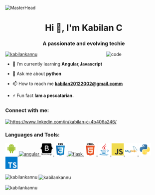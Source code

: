 ![MasterHead](https://thumbs.gfycat.com/BetterHandmadeGull-size_restricted.gif)
<h1 align="center">Hi 👋, I'm Kabilan C</h1>
<h3 align="center">A passionate and evolving techie</h3>

<img align="right" alt="code" width="180" src="https://media.tenor.com/kyeNs4DnuW0AAAAC/dev_animado.gif">

<p align="left"> <a href="https://github.com/ryo-ma/github-profile-trophy"><img src="https://github-profile-trophy.vercel.app/?username=kabilankannu" alt="kabilankannu" /></a> </p>

- 🌱 I’m currently learning **Angular,Javascript**

- 💬 Ask me about **python**

- 📫 How to reach me **kabilan20122002@gmail.comm**

- ⚡ Fun fact **Iam a pescatarian.**

<h3 align="left">Connect with me:</h3>
<p align="left">
<a href="https://linkedin.com/in/https://www.linkedin.com/in/kabilan-c-4b406a246/" target="blank"><img align="center" src="https://raw.githubusercontent.com/rahuldkjain/github-profile-readme-generator/master/src/images/icons/Social/linked-in-alt.svg" alt="https://www.linkedin.com/in/kabilan-c-4b406a246/" height="30" width="40" /></a>
</p>

<h3 align="left">Languages and Tools:</h3>
<p align="left"> <a href="https://developer.android.com" target="_blank" rel="noreferrer"> <img src="https://raw.githubusercontent.com/devicons/devicon/master/icons/android/android-original-wordmark.svg" alt="android" width="40" height="40"/> </a> <a href="https://angular.io" target="_blank" rel="noreferrer"> <img src="https://angular.io/assets/images/logos/angular/angular.svg" alt="angular" width="40" height="40"/> </a> <a href="https://getbootstrap.com" target="_blank" rel="noreferrer"> <img src="https://raw.githubusercontent.com/devicons/devicon/master/icons/bootstrap/bootstrap-plain-wordmark.svg" alt="bootstrap" width="40" height="40"/> </a> <a href="https://www.w3schools.com/css/" target="_blank" rel="noreferrer"> <img src="https://raw.githubusercontent.com/devicons/devicon/master/icons/css3/css3-original-wordmark.svg" alt="css3" width="40" height="40"/> </a> <a href="https://flask.palletsprojects.com/" target="_blank" rel="noreferrer"> <img src="https://www.vectorlogo.zone/logos/pocoo_flask/pocoo_flask-icon.svg" alt="flask" width="40" height="40"/> </a> <a href="https://www.w3.org/html/" target="_blank" rel="noreferrer"> <img src="https://raw.githubusercontent.com/devicons/devicon/master/icons/html5/html5-original-wordmark.svg" alt="html5" width="40" height="40"/> </a> <a href="https://www.java.com" target="_blank" rel="noreferrer"> <img src="https://raw.githubusercontent.com/devicons/devicon/master/icons/java/java-original.svg" alt="java" width="40" height="40"/> </a> <a href="https://developer.mozilla.org/en-US/docs/Web/JavaScript" target="_blank" rel="noreferrer"> <img src="https://raw.githubusercontent.com/devicons/devicon/master/icons/javascript/javascript-original.svg" alt="javascript" width="40" height="40"/> </a> <a href="https://www.mysql.com/" target="_blank" rel="noreferrer"> <img src="https://raw.githubusercontent.com/devicons/devicon/master/icons/mysql/mysql-original-wordmark.svg" alt="mysql" width="40" height="40"/> </a> <a href="https://www.python.org" target="_blank" rel="noreferrer"> <img src="https://raw.githubusercontent.com/devicons/devicon/master/icons/python/python-original.svg" alt="python" width="40" height="40"/> </a> <a href="https://www.typescriptlang.org/" target="_blank" rel="noreferrer"> <img src="https://raw.githubusercontent.com/devicons/devicon/master/icons/typescript/typescript-original.svg" alt="typescript" width="40" height="40"/> </a> </p>

<p><img align="left" src="https://github-readme-stats.vercel.app/api/top-langs?username=kabilankannu&show_icons=true&locale=en&layout=compact" alt="kabilankannu" /></p>

<p>&nbsp;<img align="center" src="https://github-readme-stats.vercel.app/api?username=kabilankannu&show_icons=true&locale=en" alt="kabilankannu" /></p>

<p><img align="center" src="https://github-readme-streak-stats.herokuapp.com/?user=kabilankannu&" alt="kabilankannu" /></p>
